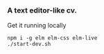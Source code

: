 ### A text editor-like cv.

Get it running locally
```
npm i -g elm elm-css elm-live
./start-dev.sh
```
